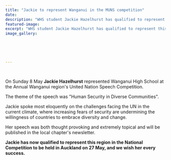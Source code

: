 ```yaml
---
title: "Jackie to represent Wanganui in the MUNS competition"
date: 
description: "WHS student Jackie Hazelhurst has qualified to represent this region in the National United Nation Speech Competition to be held in Auckland on 27 May..."
featured-image: 
excerpt: "WHS student Jackie Hazelhurst has qualified to represent this region in the National United Nation Speech Competition to be held in Auckland on 27 May..."
image_gallery:
	
	
	
	
	
---
```


<p>&nbsp;</p>
<p>On Sunday 8 May <strong>Jackie Hazelhurst</strong> represented Wanganui High School at the Annual Wanganui region's United Nation Speech Competition.</p>
<p>The theme of the speech was "Human Security in Diverse Communities".</p>
<p>Jackie spoke most eloquently on the challenges facing the UN in the current climate, where increasing fears of security are undermining the willingness of countries to embrace diversity and change.</p>
<p>Her speech was both thought provoking and extremely topical and will be published in the local chapter's newsletter.</p>
<p><strong>Jackie has now qualified to represent this region in the National Competition to be held in Auckland on 27 May, and we wish her every success.</strong></p>
<p>&nbsp;</p>


